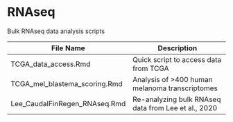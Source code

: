 # RNAseq
Bulk RNAseq data analysis scripts


| File Name              | Description   |
| ---------------------- | ------------- |
| TCGA_data_access.Rmd  | Quick script to access data from TCGA |
| TCGA_mel_blastema_scoring.Rmd   |Analysis of >400 human melanoma transcriptomes|
| Lee_CaudalFinRegen_RNAseq.Rmd  | Re-analyzing bulk RNAseq data from Lee et al., 2020 |
